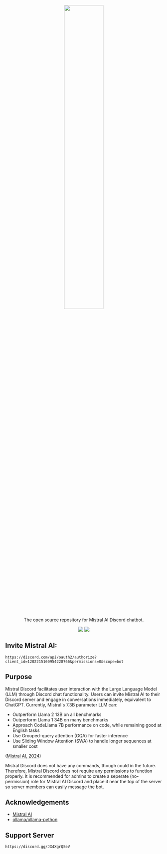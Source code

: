 <div align="center">
    <img src="https://static.otta.com/uploads/images/company-logos/17023-r1fn8E7CIWJX0L-iFw8YivXD9C37itYuFvVWW_xFh5k.svg" width="50%" height="50%">
</div>
    
<p align="center">The open source repository for Mistral AI Discord chatbot.</p>

<div align="center">

<a href="https://github.com/ibnaleem/mistral-discord/stargazers"><img src="https://img.shields.io/github/stars/ibnaleem/mistral-discord.svg?style=for-the-badge"></a>
<a href="https://github.com/ibnaleem/gnupg-discord/blob/main/docs/LICENSE"><img src="https://img.shields.io/github/license/ibnaleem/mistral-discord?style=for-the-badge"></a>
</div>

## Invite Mistral AI:
```
https://discord.com/api/oauth2/authorize?client_id=1202215160954228766&permissions=0&scope=bot
```

## Purpose
Mistral Discord facilitates user interaction with the Large Language Model (LLM) through Discord chat functionality. Users can invite Mistral AI to their Discord server and engage in conversations immediately, equivalent to ChatGPT. Currently, Mistral's 7.3B parameter LLM can:
- Outperform Llama 2 13B on all benchmarks
- Outperform Llama 1 34B on many benchmarks
- Approach CodeLlama 7B performance on code, while remaining good at English tasks
- Use Grouped-query attention (GQA) for faster inference
- Use Sliding Window Attention (SWA) to handle longer sequences at smaller cost

([Mistral AI, 2024](https://mistral.ai/news/announcing-mistral-7b/))

Mistral Discord does not have any commands, though could in the future. Therefore, Mistral Discord does not require any permissions to function properly. It is recommended for admins to create a seperate (no-permission) role for Mistral AI Discord and place it near the top of the server so server members can easily message the bot. 

## Acknowledgements
- [Mistral AI](https://mistral.ai)
- [ollama/ollama-python](https://github.com/ollama/ollama-python)

## Support Server
```
https://discord.gg/JX4XgrQSeV
```
